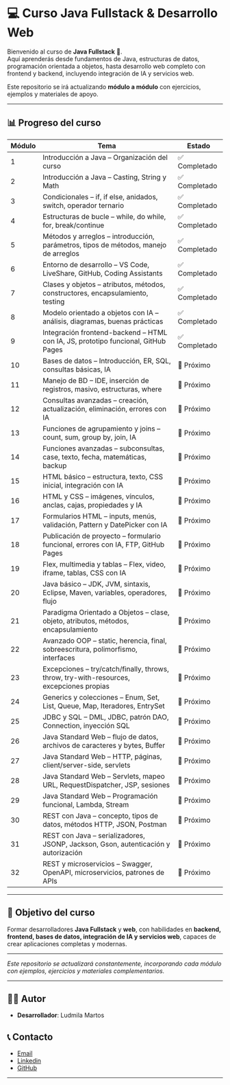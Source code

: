 # 💻 Curso Java Fullstack & Desarrollo Web

Bienvenido al curso de **Java Fullstack** 🎯.  
Aquí aprenderás desde fundamentos de Java, estructuras de datos, programación orientada a objetos, hasta desarrollo web completo con frontend y backend, incluyendo integración de IA y servicios web.  

Este repositorio se irá actualizando **módulo a módulo** con ejercicios, ejemplos y materiales de apoyo.  

---

## 📊 Progreso del curso

| Módulo | Tema | Estado |
|--------|------|--------|
| 1 | Introducción a Java – Organización del curso | ✅ Completado |
| 2 | Introducción a Java – Casting, String y Math | ✅ Completado |
| 3 | Condicionales – if, if else, anidados, switch, operador ternario | ✅ Completado |
| 4 | Estructuras de bucle – while, do while, for, break/continue | ✅ Completado |
| 5 | Métodos y arreglos – introducción, parámetros, tipos de métodos, manejo de arreglos | ✅ Completado |
| 6 | Entorno de desarrollo – VS Code, LiveShare, GitHub, Coding Assistants | ✅ Completado |
| 7 | Clases y objetos – atributos, métodos, constructores, encapsulamiento, testing | ✅ Completado |
| 8 | Modelo orientado a objetos con IA – análisis, diagramas, buenas prácticas | ✅ Completado |
| 9 | Integración frontend-backend – HTML con IA, JS, prototipo funcional, GitHub Pages | ✅ Completado |
| 10 | Bases de datos – Introducción, ER, SQL, consultas básicas, IA | 🔹 Próximo |
| 11 | Manejo de BD – IDE, inserción de registros, masivo, estructuras, where | 🔹 Próximo |
| 12 | Consultas avanzadas – creación, actualización, eliminación, errores con IA | 🔹 Próximo |
| 13 | Funciones de agrupamiento y joins – count, sum, group by, join, IA | 🔹 Próximo |
| 14 | Funciones avanzadas – subconsultas, case, texto, fecha, matemáticas, backup | 🔹 Próximo |
| 15 | HTML básico – estructura, texto, CSS inicial, integración con IA | 🔹 Próximo |
| 16 | HTML y CSS – imágenes, vínculos, anclas, cajas, propiedades y IA | 🔹 Próximo |
| 17 | Formularios HTML – inputs, menús, validación, Pattern y DatePicker con IA | 🔹 Próximo |
| 18 | Publicación de proyecto – formulario funcional, errores con IA, FTP, GitHub Pages | 🔹 Próximo |
| 19 | Flex, multimedia y tablas – Flex, video, iframe, tablas, CSS con IA | 🔹 Próximo |
| 20 | Java básico – JDK, JVM, sintaxis, Eclipse, Maven, variables, operadores, flujo | 🔹 Próximo |
| 21 | Paradigma Orientado a Objetos – clase, objeto, atributos, métodos, encapsulamiento | 🔹 Próximo |
| 22 | Avanzado OOP – static, herencia, final, sobreescritura, polimorfismo, interfaces | 🔹 Próximo |
| 23 | Excepciones – try/catch/finally, throws, throw, try-with-resources, excepciones propias | 🔹 Próximo |
| 24 | Generics y colecciones – Enum, Set, List, Queue, Map, Iteradores, EntrySet | 🔹 Próximo |
| 25 | JDBC y SQL – DML, JDBC, patrón DAO, Connection, inyección SQL | 🔹 Próximo |
| 26 | Java Standard Web – flujo de datos, archivos de caracteres y bytes, Buffer | 🔹 Próximo |
| 27 | Java Standard Web – HTTP, páginas, client/server-side, servlets | 🔹 Próximo |
| 28 | Java Standard Web – Servlets, mapeo URL, RequestDispatcher, JSP, sesiones | 🔹 Próximo |
| 29 | Java Standard Web – Programación funcional, Lambda, Stream | 🔹 Próximo |
| 30 | REST con Java – concepto, tipos de datos, métodos HTTP, JSON, Postman | 🔹 Próximo |
| 31 | REST con Java – serializadores, JSONP, Jackson, Gson, autenticación y autorización | 🔹 Próximo |
| 32 | REST y microservicios – Swagger, OpenAPI, microservicios, patrones de APIs | 🔹 Próximo |

---

## 🎯 Objetivo del curso
Formar desarrolladores **Java Fullstack** y **web**, con habilidades en **backend, frontend, bases de datos, integración de IA y servicios web**, capaces de crear aplicaciones completas y modernas.  

---

*Este repositorio se actualizará constantemente, incorporando cada módulo con ejemplos, ejercicios y materiales complementarios.*


---

## 👨‍💻 Autor

- **Desarrollador**: Ludmila Martos

## 📞 Contacto

-  [Email](ludmilamartos@gmail.com)
-  [Linkedin](https://www.linkedin.com/in/ludmimar89/)
- [GitHub](https://github.com/Ludmimar)

---
